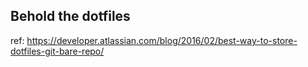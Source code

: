 ## Behold the dotfiles

ref: https://developer.atlassian.com/blog/2016/02/best-way-to-store-dotfiles-git-bare-repo/
